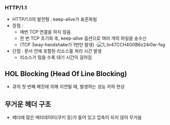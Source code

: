 ### HTTP/1.1
- HTTP/1.0의 발전형 : keep-alive가 표준화됨
- 장점 : 
  - 매번 TCP 연결을 하지 않음
  - 한 번 TCP 초기화 후, keep-alive 옵션으로 여러 개의 파일을 송수신
  - (TCP 3way-handshake가 1번만 발생)
  -![1_hr47CCH4G0B6z24i0w-fsg](https://github.com/DevTechGrowth/study_CS/assets/66158433/1c0896e7-4cbc-4506-b5b4-3c1e704e9583)
- 단점 : 문서 안에 포함된 리소스를 처리 시간 발생
  - 리소스가 많을 수록 대기 시간이 길어짐

## HOL Blocking (Head Of Line Blocking)
- 큐의 첫 번째 패킷에 의해 지연될 때, 발생하는 성능 저하 현상

## 무거운 헤더 구조
- 헤더에 많은 메타데이터(쿠키 등)가 들어 있고 압축이 되지 않아 무거움
  
